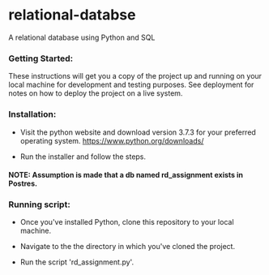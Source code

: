 # relational-databse
A relational database using Python and SQL

### Getting Started:
These instructions will get you a copy of the project up and running on your
local machine for development and
testing purposes. See deployment for notes on how to deploy the project on a
live system.

### Installation:
- Visit the python website and download version 3.7.3 for your preferred
operating system.
https://www.python.org/downloads/

- Run the installer and follow the steps.

#### NOTE: Assumption is made that a db named rd_assignment exists in Postres.

### Running script:
- Once you've installed Python, clone this repository to your local machine.

- Navigate to the the directory in which you've cloned the project.

- Run the script 'rd_assignment.py'.
